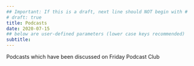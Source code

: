 ```yaml
---
## Important: If this is a draft, next line should NOT begin with #
# draft: true
title: Podcasts
date: 2020-07-15
## below are user-defined parameters (lower case keys recommended)
subtitle:
---
```


Podcasts which have been discussed on Friday Podcast Club

<!--
 created 2020-07-15 15:22:13.217491 -0700 PDT m=+0.433510133
-->
